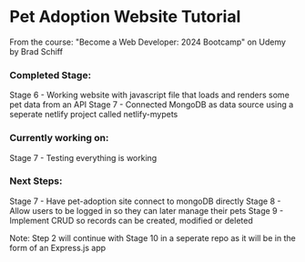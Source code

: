# Pet Adoption Website Tutorial

From the course: "Become a Web Developer: 2024 Bootcamp" on Udemy by Brad Schiff

### Completed Stage:

Stage 6 - Working website with javascript file that loads and renders some pet data from an API
Stage 7 - Connected MongoDB as data source using a seperate netlify project called netlify-mypets

### Currently working on:

Stage 7 - Testing everything is working

### Next Steps:

Stage 7 - Have pet-adoption site connect to mongoDB directly
Stage 8 - Allow users to be logged in so they can later manage their pets
Stage 9 - Implement CRUD so records can be created, modified or deleted

Note: Step 2 will continue with Stage 10 in a seperate repo as it will be in the form of an Express.js app
